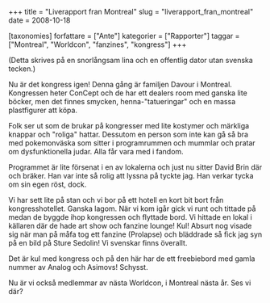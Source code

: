 +++
title = "Liverapport fran Montreal"
slug = "liverapport_fran_montreal"
date = 2008-10-18

[taxonomies]
forfattare = ["Ante"]
kategorier = ["Rapporter"]
taggar = ["Montreal", "Worldcon", "fanzines", "kongress"]
+++

(Detta skrives på en snorlångsam lina och en offentlig dator utan svenska tecken.)

Nu är det kongress igen! Denna gång är familjen Davour i Montreal. Kongressen heter ConCept och de har ett dealers room med ganska lite böcker, men det finnes smycken, henna-"tatueringar" och en massa plastfigurer att köpa.

Folk ser ut som de brukar på kongresser med lite kostymer och märkliga knappar och "roliga" hattar. Dessutom en person som inte kan gå så bra med pokemonväska som sitter i programrummen och mummlar och pratar om dysfunktionella judar. Alla får vara med i fandom.

Programmet är lite försenat i en av lokalerna och just nu sitter David Brin där och bräker. Han var inte så rolig att lyssna på tyckte jag. Han verkar tycka om sin egen röst, dock.

Vi har sett lite på stan och vi bor på ett hotell en kort bit bort från kongresshotellet. Ganska lagom. När vi kom igår gick vi runt och tittade på medan de byggde ihop kongressen och flyttade bord. Vi hittade en lokal i källaren där de hade art show och fanzine lounge! Kul! Absurt nog visade sig när man på måfa tog ett fanzine (Prolapse) och bläddrade så fick jag syn på en bild på Sture Sedolin! Vi svenskar finns överallt.

Det är kul med kongress och på den här har de ett freebiebord med gamla nummer av Analog och Asimovs! Schysst.

Nu är vi också medlemmar av nästa Worldcon, i Montreal nästa år. Ses vi där?
